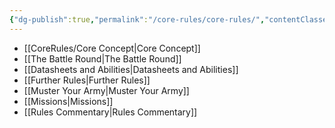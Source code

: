 ```yaml
---
{"dg-publish":true,"permalink":"/core-rules/core-rules/","contentClasses":"menu","dgEnableSearch":true,"created":"2023-12-11T09:38:16.053+07:00","updated":"2023-12-14T18:44:14.580+07:00"}
---
```



- [[CoreRules/Core Concept\|Core Concept]]
- [[The Battle Round\|The Battle Round]]
- [[Datasheets and Abilities\|Datasheets and Abilities]]
- [[Further Rules\|Further Rules]]
- [[Muster Your Army\|Muster Your Army]]
- [[Missions\|Missions]]
- [[Rules Commentary\|Rules Commentary]]